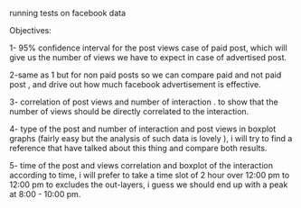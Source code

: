 
running tests on facebook data 

Objectives:

1- 95% confidence interval for the post views case of paid post, which will give us the number of views we have to expect in case of advertised post.

2-same as 1 but for non paid posts so we can compare paid and not paid post , and drive out how much facebook advertisement is effective.

3- correlation of post views and number of interaction . to show that the number of views should be directly correlated to the interaction.

4- type of the post and number of interaction and post views in boxplot graphs (fairly easy but the analysis of such data is lovely ), i will try to find a reference that have talked about this thing and compare both results.

5- time of the post and views correlation and boxplot of the interaction according to time, i will prefer to take a time slot of 2 hour over 12:00 pm to 12:00 pm to excludes the out-layers, i guess we should end up with a peak at 8:00 - 10:00 pm.
